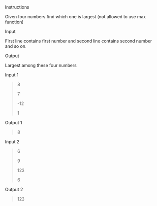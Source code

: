 Instructions

Given four numbers find which one is largest (not allowed to use max function)

Input

First line contains first number and second line contains second number and so on.

Output

Largest among these four numbers

Input 1

>8
>
>7
>
>-12
>
>1

Output 1

>8

Input 2

>6
>
>9
>
>123
>
>6

Output 2

>123
